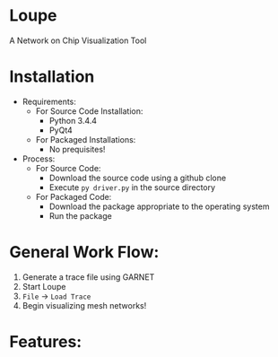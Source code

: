 # Loupe
A Network on Chip Visualization Tool
# Installation
- Requirements:
  - For Source Code Installation:
    - Python 3.4.4
    - PyQt4
  - For Packaged Installations:
    - No prequisites!
- Process:
  - For Source Code:
    - Download the source code using a github clone
    - Execute `py driver.py` in the source directory
  - For Packaged Code:
    - Download the package appropriate to the operating system
    - Run the package

# General Work Flow:
1. Generate a trace file using GARNET
2. Start Loupe
3. `File` -> `Load Trace`
4. Begin visualizing mesh networks!

# Features:
